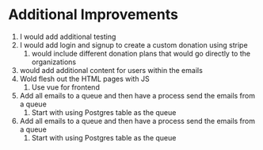 # Additional Improvements

1. I would add additional testing
2. I would add login and signup to create a custom donation using stripe
   1. would include different donation plans that would go directly to the organizations
3. would add additional content for users within the emails
4. Wold flesh out the HTML pages with JS
   1. Use vue for frontend
5. Add all emails to a queue and then have a process send the emails from a queue
   1. Start with using Postgres table as the queue
6. Add all emails to a queue and then have a process send the emails from a queue
   1. Start with using Postgres table as the queue

